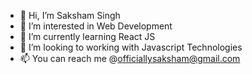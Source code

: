 - 👋 Hi, I’m Saksham Singh
- 👀 I’m interested in Web Development
- 🌱 I’m currently learning React JS
- 💞️ I’m looking to working with Javascript Technologies
- 📫 You can reach me @officiallysaksham@gmail.com

<!---
Saksham-97/Saksham-97 is a ✨ special ✨ repository because its `README.md` (this file) appears on your GitHub profile.
You can click the Preview link to take a look at your changes.
--->
